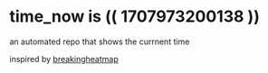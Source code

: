 # time_now is (( 1707973200138 ))

an automated repo that shows the currnent time

inspired by [breakingheatmap](https://github.com/breakingheatmap/breakingheatmap)